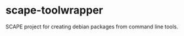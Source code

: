 scape-toolwrapper
=================

SCAPE project for creating debian packages from command line tools.
